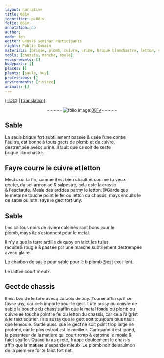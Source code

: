 ```yaml
---
layout: narrative
title: 081v
identifier: p-081v
folio: 081v
annotation: no
author:
mode: tcn
editor: GR8975 Seminar Participants
rights: Public Domain
materials: [brique, plomb, cuivre, urine, brique blanchastre, letton, sel armoniac, salpestre, crasse, ardides, metal, fer, luth, caillous noirs de riviere calcinés, terre ardille de quoy on faict les tuiles, tuiles, glaire, charbon de saule, laitton, bois de buy, Lute, plomb noir de saulmon]
tools: [chassis, manche, moule]
measurements: []
bodyparts: []
places: []
plants: [saule, buy]
professions: []
environments: [riviere]
animals: []
---
```


 <p><a href="{{ site.baseurl }}/normalized/">[TOC]</a> | <a href="{{ site.baseurl }}/texts/p-081v_tl/" target="_blank">[translation]</a></p><div class="folio" align="center">- - - - - <a href="http://gallica.bnf.fr/ark:/12148/btv1b10500001g/f168.image" target="_blank"><img src="https://cu-mkp.github.io/2017-workshop-edition/assets/photo-icon.png" alt="folio image: " style="display:inline-block; margin-bottom:-3px;"/>081v</a> - - - - - </div>  
  

## Sable

 
La seule <span class="m">brique</span> fort subtillem<span class="exp">ent</span> passée & usée l'une contre<br/> l'aultre, est bonne à touts gects de <span class="m">plomb</span> et de <span class="m">cuivre</span>,<br/> destrempée avecq <span class="m">urine</span>. Il fault que ce soit de ceste<br/> <span class="m">brique blanchastre</span>.
 
 
  

## Fayre courre le <span class="m">cuivre</span> et <span class="m">letton</span>

 
Mects sur la fin, co<span class="exp">mm</span>e il est bien chault et co<span class="exp">mm</span>e tu veulx<br/> gecter, du <span class="m">sel armoniac</span> & <span class="m">salpestre</span>, cela oste la <span class="m">crasse</span><br/> & l'eschaufe. Mesle des <span class="m">ardides</span> parmy le <span class="m">letton</span>. @Garde que<br/> le <span class="m">metal</span> ne touche point le <span class="m">fer</span> ou <span class="m">letton</span> du <span class="tl">chassis</span>, mays enduits le<br/> de sable ou <span class="m">luth</span>. Fays le gect fort uny.
 
 
  

## Sable

 
Les <span class="m">caillous noirs de <span class="env">riviere</span> calcinés</span> sont bons pour le<br/> <span class="m">plomb</span>, mays ilz s'estonnent pour le <span class="m">metal</span>.
 
Il n'y a que la <span class="del"><span class="ill"></span></span> <span class="m">terre ardille de quoy on faict les <span class="m">tuiles</span></span>,<br/> recuite & rougie & passée par une <span class="tl">manche</span> subtillem<span class="exp">ent</span> destrempée<br/> avecq <span class="m">glaire</span>.
 
Le <span class="m">charbon de <span class="pa">saule</span></span> pour sable pour le <span class="del">b</span> <span class="m">plomb</span> @est excellent.
 
Le <span class="m">laitton</span> court mieulx.
 
 
  

## Gect de <span class="tl">chassis</span>

 
Il est bon de le faire avecq du <span class="m">bois de <span class="pa">buy</span></span>. Tourne affin qu'il se<br/> fasse uny, car cela importe pour le gect. <span class="m">Lute</span> aussy ou couvre de<br/> sable la bouche du <span class="tl">chassis</span> affin que le <span class="m">metal</span> fondu ou <span class="m">plomb</span> ou<br/> <span class="m">cuivre</span> ne touche point le <span class="m">fer</span> ou <span class="m">letton</span> du <span class="tl">chassis</span>, car cela l'aigrist<br/> & le faict soufler. Fais aussy que le gect soit tousjours plus hault<br/> que le <span class="tl">moule</span>. Garde aussi que le gect ne soit point trop large ne<br/> profond, car le plus estroit est le meilleur. Car quand il est grand,<br/> la pesanteur de la matiere qui court romp & estonne le <span class="tl">moule</span> &<br/> faict soufler. Quand tu as gecté, frappe doulcem<span class="exp">ent</span> le <span class="tl">chassis</span><br/> affin que la matiere s'espande mieulx. Le <span class="m">plomb noir de saulmon</span><br/> de la premiere fonte faict fort net.
 
 